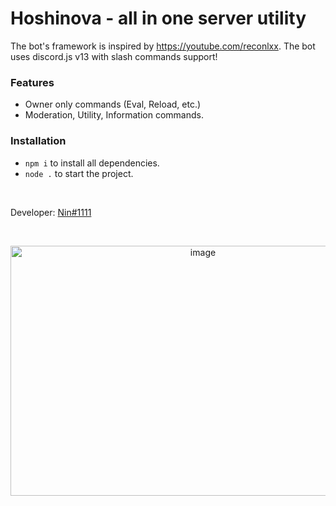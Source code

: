 <p align="center">
  <h1>
    Hoshinova - all in one server utility
  </h1>
</p>

  The bot's framework is inspired by https://youtube.com/reconlxx. The bot uses discord.js v13 with slash commands support!
<p align="center">  
<h3>Features</h3>

  * Owner only commands (Eval, Reload, etc.)
  * Moderation, Utility, Information commands.
</p>
<p align="center">
<h3>Installation</h3>
 
  * `npm i` to install all dependencies.
  * `node .` to start the project.
</p>
<br />
<p align="left">

  Developer: [Nin#1111](https://discord.com/users/838620835282812969)
</p>
<br />
  <p align="center">
    <a href="https://github.com/Ninn08/Hoshinova">
      <img src="https://images.unsplash.com/photo-1606228281437-dc226988dc3a?ixid=MnwxMjA3fDB8MHxwaG90by1wYWdlfHx8fGVufDB8fHx8&ixlib=rb-1.2.1&auto=format&fit=crop&w=1050&q=80" alt="image" width="600" height="400">
    </a>
  </p>

